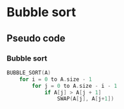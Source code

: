 # Bubble sort

## Pseudo code

### Bubble sort

```cpp
BUBBLE_SORT(A)
    for i = 0 to A.size - 1
        for j = 0 to A.size - i - 1
            if A[j] > A[j + 1]
                SWAP(A[j], A[j+1])
```

